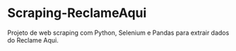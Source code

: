 # Scraping-ReclameAqui
Projeto de web scraping com Python, Selenium e Pandas para extrair dados do Reclame Aqui.
